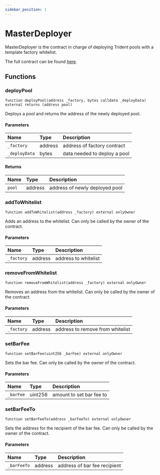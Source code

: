 ```yaml
---
sidebar_position: 1
---
```


# MasterDeployer

MasterDeployer is the contract in charge of deploying Trident pools with a template factory whitelist.

The full contract can be found [here](https://github.com/sushiswap/trident/blob/master/contracts/deployer/MasterDeployer.sol).

## Functions

### deployPool

```
function deployPool(address _factory, bytes calldata _deployData) external returns (address pool)
```

Deploys a pool and returns the address of the newly deployed pool.

#### Parameters

| Name          | Type    | Description                  |
| :------------ | :------ | :--------------------------- |
| `_factory`    | address | address of factory contract  |
| `_deployData` | bytes   | data needed to deploy a pool |

#### Returns

| Name   | Type    | Description                    |
| :----- | :------ | :----------------------------- |
| `pool` | address | address of newly deployed pool |

### addToWhitelist

```
function addToWhitelist(address _factory) external onlyOwner
```

Adds an address to the whitelist. Can only be called by the owner of the contract.

#### Parameters

| Name       | Type    | Description          |
| :--------- | :------ | :------------------- |
| `_factory` | address | address to whitelist |

### removeFromWhitelist

```
function removeFromWhitelist(address _factory) external onlyOwner
```

Removes an address from the whitelist. Can only be called by the owner of the contract.

#### Parameters

| Name       | Type    | Description                      |
| :--------- | :------ | :------------------------------- |
| `_factory` | address | address to remove from whitelist |

### setBarFee

```
function setBarFee(uint256 _barFee) external onlyOwner
```

Sets the bar fee. Can only be called by the owner of the contract.

#### Parameters

| Name      | Type    | Description              |
| :-------- | :------ | :----------------------- |
| `_barFee` | uint256 | amount to set bar fee to |

### setBarFeeTo

```
function setBarFeeTo(address _barFeeTo) external onlyOwner
```

Sets the address for the recipient of the bar fee. Can only be called by the owner of the contract.

#### Parameters

| Name        | Type    | Description                  |
| :---------- | :------ | :--------------------------- |
| `_barFeeTo` | address | address of bar fee recipient |
